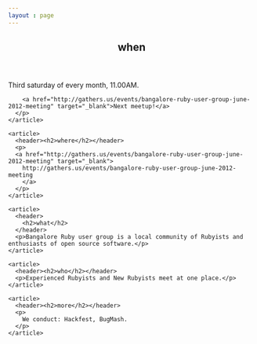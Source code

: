 ```yaml
---
layout : page
---
```


<section id="container">
  <div id="flash"></div>

  <section class='column'>
    <article>
      <header><h2>when</h2></header>
      <p>
        Third saturday of every month, 11.00AM. 
        
        <a href="http://gathers.us/events/bangalore-ruby-user-group-june-2012-meeting" target="_blank">Next meetup!</a>
      </p>
    </article>
  
    <article>
      <header><h2>where</h2></header>
      <p> 
      <a href="http://gathers.us/events/bangalore-ruby-user-group-june-2012-meeting" target="_blank">
        http://gathers.us/events/bangalore-ruby-user-group-june-2012-meeting
        </a>
      </p>
    </article>
  
    <article>
      <header>
        <h2>what</h2>
      </header>
      <p>Bangalore Ruby user group is a local community of Rubyists and enthusiasts of open source software.</p>
    </article>
  
    <article>
      <header><h2>who</h2></header>
      <p>Experienced Rubyists and New Rubyists meet at one place.</p>
    </article>
  
    <article>
      <header><h2>more</h2></header>
      <p>
        We conduct: Hackfest, BugMash.       
      </p>
    </article>
  </section>

</section>


